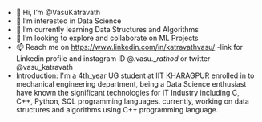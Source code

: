 - 👋 Hi, I’m @VasuKatravath
- 👀 I’m interested in Data Science
- 🌱 I’m currently learning Data Structures and Algorithms
- 💞️ I’m looking to explore and collaborate on ML Projects
- 📫 Reach me on https://www.linkedin.com/in/katravathvasu/ -link for Linkedin profile and instagram ID @.vasu.__rathod_ or twitter @vasu_katravath
- Introduction: 
     I'm a 4th_year UG student at IIT KHARAGPUR enrolled in to mechanical engineering department, being a Data Science enthusiast have known the significant technologies for IT Industry including C, C++, Python, SQL programming languages.
     currently, working on data structures and algorithms using C++ programming language.
<!---
i-am-VasuKatravath/i-am-VasuKatravath is a ✨ special ✨ repository because its `README.md` (this file) appears on your GitHub profile.
You can click the Preview link to take a look at your changes.
--->
